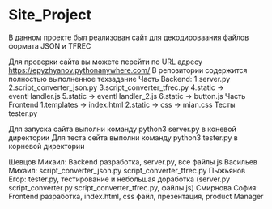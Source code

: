 # Site_Project
 В данном проекте был реализован сайт для декодироваания файлов формата JSON и TFREC

Для проверки сайта вы можете перейти по URL адресу https://epyzhyanov.pythonanywhere.com/
В репозитории содержится полностью выполненное техзадание
Часть Backend: 1.server.py 2.script_converter_json.py 3.script_converter_tfrec.py 4.static -> eventHandler.js 5.static -> eventHandler_2.js 6.static -> button.js
Часть Frontend 1.templates -> index.html 2.static -> css -> mian.css
Тесты
tester.py

Для запуска сайта выполни команду python3 server.py в коневой директории 
Для теста сейта выполни команду python3 tester.py в корневой директории

Шевцов Михаил: Backend разработка, server.py, все файлы js
Васильев Михаил: script_converter_json.py script_converter_tfrec.py
Пыжьянов Егор: tester.py, тестирование и небольшая доработка (server.py script_converter.py script_converter_tfrec.py, файлы js)
Смирнова София: Frontend разработка, index.html, css файл, презентация, product Manager
